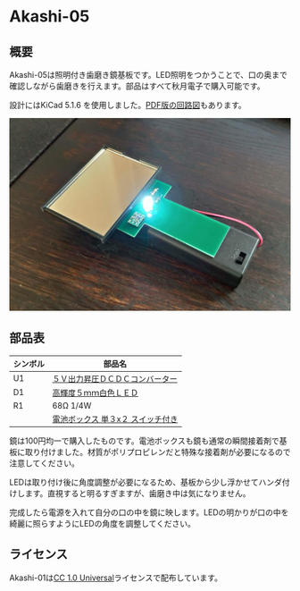 # Akashi-05

## 概要
Akashi-05は照明付き歯磨き鏡基板です。LED照明をつかうことで、口の奥まで確認しながら歯磨きを行えます。部品はすべて秋月電子で購入可能です。

設計にはKiCad 5.1.6 を使用しました。[PDF版の回路図](doc/Akashi-05.pdf)もあります。

![完成品](img/img.jpg)

## 部品表

| シンボル | 部品名 | 
| -------- | -------|
| U1       | [５Ｖ出力昇圧ＤＣＤＣコンバーター](http://akizukidenshi.com/catalog/g/gK-13065/) | 
| D1       | [高輝度５ｍｍ白色ＬＥＤ](http://akizukidenshi.com/catalog/g/gI-04764/) | 
| R1       | 68Ω 1/4W 
|          | [電池ボックス 単３x２ スイッチ付き](http://akizukidenshi.com/catalog/g/gP-11523/) |

鏡は100円均一で購入したものです。電池ボックスも鏡も通常の瞬間接着剤で基板に取り付けました。材質がポリプロピレンだと特殊な接着剤が必要になるので注意してください。

LEDは取り付け後に角度調整が必要になるため、基板から少し浮かせてハンダ付けします。直視すると明るすぎますが、歯磨き中は気になりません。

完成したら電源を入れて自分の口の中を鏡に映します。LEDの明かりが口の中を綺麗に照らすようにLEDの角度を調整してください。

## ライセンス
Akashi-01は[CC 1.0 Universal](LICENSE)ライセンスで配布しています。